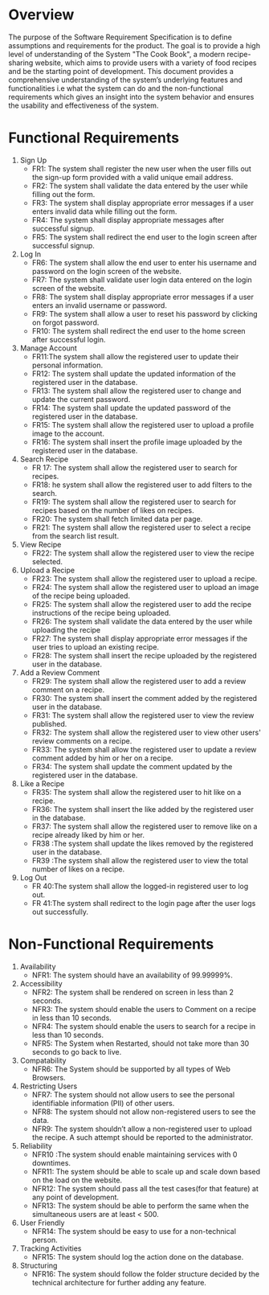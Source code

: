 # Overview

The purpose of the Software Requirement Specification is to define assumptions and requirements for the product. The goal is to provide a high level of understanding of the System "The Cook Book", a modern recipe-sharing website, which aims to provide users with a variety of food recipes and be the starting point of development. This document provides a comprehensive understanding of the system’s underlying features and functionalities i.e what the system can do and the non-functional requirements which gives an insight into the system behavior and ensures the usability and effectiveness of the system. 

# Functional Requirements
<ol type="1">
    <li> Sign Up
        <ul type="1">
            <li>FR1: The system shall register the new user when the user fills out the sign-up form provided with a valid unique
                email address.</li>
            <li>FR2: The system shall validate the data entered by the user while filling out the form.</li>
            <li>FR3: The system shall display appropriate error messages if a user enters invalid data while filling out the form.</li>
            <li>FR4: The system shall display appropriate messages after successful signup.</li>
            <li>FR5: The system shall redirect the end user to the login screen after successful signup.</li>
        </ul>
    </li>
    <li> Log In
        <ul type="1">
            <li>FR6: The system shall allow the end user to enter his username and password on the login screen of the website.</li>
            <li>FR7: The system shall validate user login data entered on the login screen of the website.</li>
            <li>FR8: The system shall display appropriate error messages if a user enters an invalid username or password.</li>
            <li>FR9: The system shall allow a user to reset his password by clicking on forgot password.</li>
            <li>FR10: The system shall redirect the end user to the home screen after successful login.</li>
        </ul>
    </li>
    <li> Manage Account
        <ul type="1">
            <li>FR11:The system shall allow the registered user to update their personal information.</li>
            <li>FR12: The system shall update the updated information of the registered user in the database.</li>
            <li>FR13: The system shall allow the registered user to change and update the current password.</li>
            <li>FR14: The system shall update the updated password of the registered user in the database.</li>  
            <li>FR15: The system shall allow the registered user to upload a profile image to the account.</li> 
            <li>FR16: The system shall insert the profile image uploaded by the registered user in the database.</li>  
        </ul>
    </li>
    <li> Search Recipe
        <ul type="1">
            <li>FR 17: The system shall allow the registered user to search for recipes.</li>
            <li>FR18: he system shall allow the registered user to add filters to the search.</li>
            <li>FR19: The system shall allow the registered user to search for recipes based on the number of likes on recipes.</li>
            <li>FR20: The system shall fetch limited data per page.</li>
            <li>FR21: The system shall allow the registered user to select a recipe from the search list result.</li>
        </ul>
    </li>
    <li> View Recipe
        <ul type="1">
            <li>FR22: The system shall allow the registered user to view the recipe selected.</li>
        </ul>
    </li>
    <li> Upload a Recipe
        <ul type="1">
            <li>FR23: The system shall allow the registered user to upload a recipe.</li>
            <li>FR24: The system shall allow the registered user to upload an image of the recipe being uploaded.</li>
            <li>FR25: The system shall allow the registered user to add the recipe instructions of the recipe being uploaded.</li>
            <li>FR26: The system shall validate the data entered by the user while uploading the recipe</li>
            <li>FR27: The system shall display appropriate error messages if the user tries to upload an existing recipe.</li>
            <li>FR28: The system shall insert the recipe uploaded by the registered user in the database.</li>
        </ul>
    </li>
    <li> Add a Review Comment
        <ul type="1">
            <li>FR29: The system shall allow the registered user to add a review comment on a recipe.</li>
            <li>FR30: The system shall insert the comment added by the registered user in the database.</li>
            <li>FR31: The system shall allow the registered user to view the review published.</li>
            <li>FR32: The system shall allow the registered user to view other users' review comments on a recipe.</li>
            <li>FR33: The system shall allow the registered user to update a review comment added by him or her on a recipe.</li>
            <li>FR34: The system shall update the comment updated by the registered user in the database.</li>
        </ul>
    </li>
    <li> Like a Recipe
        <ul type="1">
            <li>FR35: The system shall allow the registered user to hit like on a recipe.</li>
            <li>FR36: The system shall insert the like added by the registered user in the database.</li>
            <li>FR37: The system shall allow the registered user to remove like on a recipe already liked by him or her.</li>
            <li>FR38 :The system shall update the likes removed by the registered user in the database.</li>
            <li>FR39 :The system shall allow the registered user to view the total number of likes on a recipe.</li>
        </ul>
    </li>
    <li> Log Out
        <ul type="1">
            <li>FR 40:The system shall allow the logged-in registered user to log out.</li>
            <li>FR 41:The system shall redirect to the login page after the user logs out successfully.</li>
        </ul>
    </li>
</ol>

# Non-Functional Requirements
<ol type="2">
    <li> Availability
        <ul type="1">
            <li>NFR1: The system should have an availability of 99.99999%.</li>
        </ul>
    </li>
    <li> Accessibility
        <ul type="1">
            <li>NFR2: The system shall be rendered on screen in less than 2 seconds.</li>
            <li>NFR3: The system should enable the users to Comment on a recipe in less than 10 seconds.</li>
            <li>NFR4: The system should enable the users to search for a recipe in less than 10 seconds.</li>
            <li>NFR5: The System when Restarted, should not take more than 30 seconds to go back to live.</li>
        </ul>
    </li>
     <li> Compatability
        <ul type="1">
            <li>NFR6: The System should be supported by all types of Web Browsers.</li>
        </ul>
    </li>
    <li> Restricting Users
        <ul type="1">
            <li>NFR7: The system should not allow users to see the personal identifiable information (PII) of other users.</li>
            <li>NFR8: The system should not allow non-registered users to see the data.</li>
            <li>NFR9: The system shouldn’t allow a  non-registered user to upload the recipe. A such attempt should be reported to the administrator.</li>
        </ul>
    </li>
    <li> Reliability
        <ul type="1">
            <li>NFR10 :The system should enable maintaining services with 0 downtimes.</li>
            <li>NFR11: The system should be able to scale up and scale down based on the load on the website.</li>
            <li>NFR12: The system should pass all the test cases(for that feature) at any point of development.</li>
            <li>NFR13: The system should be able to perform the same when the simultaneous users are at least < 500.</li>
        </ul>
    </li>
    <li> User Friendly
        <ul type="1">
            <li>NFR14: The system should be easy to use for a non-technical person.</li>
        </ul>
    </li>
    <li> Tracking Activities
        <ul type="1">
            <li>NFR15: The system should log the action done on the database.</li>
        </ul>
    </li>
    <li> Structuring
        <ul type="1">
            <li>NFR16: The system should follow the folder structure decided by the technical architecture for further adding any feature.</li>
        </ul>
    </li>
</ol>
